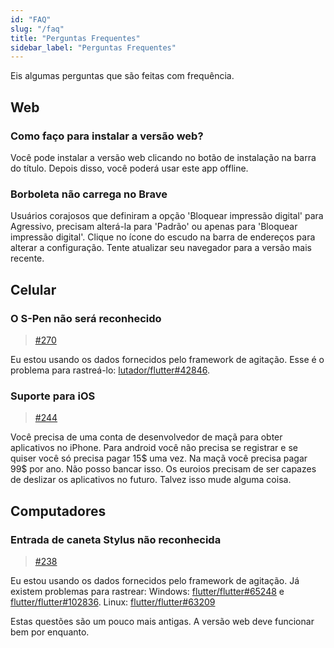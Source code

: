 ```yaml
---
id: "FAQ"
slug: "/faq"
title: "Perguntas Frequentes"
sidebar_label: "Perguntas Frequentes"
---
```


Eis algumas perguntas que são feitas com frequência.

## Web

### Como faço para instalar a versão web?

Você pode instalar a versão web clicando no botão de instalação na barra do título. Depois disso, você poderá usar este app offline.

### Borboleta não carrega no Brave

Usuários corajosos que definiram a opção 'Bloquear impressão digital' para Agressivo, precisam alterá-la para 'Padrão' ou apenas para 'Bloquear impressão digital'. Clique no ícone do escudo na barra de endereços para alterar a configuração. Tente atualizar seu navegador para a versão mais recente.

## Celular

### O S-Pen não será reconhecido

> [#270](https://github.com/LinwoodDev/Butterfly/issues/270)

Eu estou usando os dados fornecidos pelo framework de agitação. Esse é o problema para rastreá-lo: [lutador/flutter#42846](https://github.com/flutter/flutter/issues/42846).

### Suporte para iOS

> [#244](https://github.com/LinwoodDev/Butterfly/issues/244)

Você precisa de uma conta de desenvolvedor de maçã para obter aplicativos no iPhone. Para android você não precisa se registrar e se quiser você só precisa pagar 15$ uma vez. Na maçã você precisa pagar 99$ por ano. Não posso bancar isso. Os euroios precisam de ser capazes de deslizar os aplicativos no futuro. Talvez isso mude alguma coisa.

## Computadores

### Entrada de caneta Stylus não reconhecida

> [#238](https://github.com/LinwoodDev/Butterfly/issues/238)

Eu estou usando os dados fornecidos pelo framework de agitação. Já existem problemas para rastrear: Windows: [flutter/flutter#65248](https://github.com/flutter/flutter/issues/65248) e [flutter/flutter#102836](https://github.com/flutter/flutter/issues/102836). Linux: [flutter/flutter#63209](https://github.com/flutter/flutter/issues/63209)

Estas questões são um pouco mais antigas. A versão web deve funcionar bem por enquanto.
